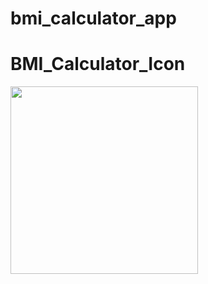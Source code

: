 # bmi_calculator_app

# BMI_Calculator_Icon

<img src="https://user-images.githubusercontent.com/73787635/101654165-029d4780-3a62-11eb-81d6-0f8aedae33da.png" height = 300, width =300/>
